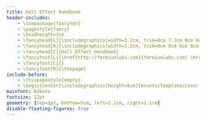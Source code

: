 ```yaml
---
title: Hall Effect Handbook
header-includes:
    - \usepackage{fancyhdr}
    - \pagestyle{fancy}
    - \headheight=3cm
    - \fancyhead[L]{\includegraphics[width=3.2cm, trim=0cm 7.3cm 0cm 0cm]{Assets/Template/logo.eps} } 
    - \fancyhead[R]{\includegraphics[width=1.2cm, trim=0cm 0cm 0cm 0cm]{Assets/Template/logo_labtrek.eps}  }
    - \fancyhead[C]{Hall Effect Handbook}
    - \fancyfoot[L]{\href{http://fermiumlabs.com}{fermiumlabs.com} \href{http://labtrek.it}{labtrek.it} }
    - \fancyfoot[C]{}
    - \fancyfoot[R]{\thepage}
include-before:
    - \thispagestyle{empty}
    - \begin{center}\includegraphics[height=8cm]{Assets/Template/cover.jpg}\end{center}
mainfont: Roboto
fontsize: 12pt
geometry: [top=1pt, bottom=5cm, left=2.1cm, right=2.1cm]
disable-floating-figures: true
---
```


<!--
Copyright (C)  2016  Labtrek srl & Fermium LABS srl.
Permission is granted to copy, distribute and/or modify this document under the terms of the GNU Free Documentation License, Version 1.3 or any later version published by the Free Software Foundation;
with the Invariant Sections being "Authorship", Front-Cover Texts, and one Back-Cover Text: "This manual was written by and for Labtrek srl and Fermium LABS srl".
A copy of the license is included in the section entitled "GNUFree Documentation License".
-->
